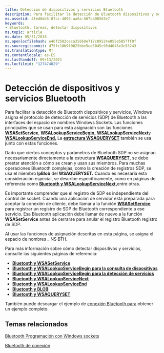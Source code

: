 ```yaml
---
title: Detección de dispositivos y servicios Bluetooth
description: Para facilitar la detección de Bluetooth dispositivos y servicios, Windows asigna el protocolo de detección de servicios (SDP) de Bluetooth a las interfaces del espacio de nombres Windows Sockets.
ms.assetid: 4fed0de6-87cc-4093-aa6a-667ca98563e7
keywords:
- Bluetooth, tareas, detectar dispositivos
ms.topic: article
ms.date: 05/31/2018
ms.openlocfilehash: e46f2582ceca35668e717c09524e855e585fff0f
ms.sourcegitcommit: d75fc10b9f0825bbe5ce5045c90d4045e3c53243
ms.translationtype: MT
ms.contentlocale: es-ES
ms.lasthandoff: 09/13/2021
ms.locfileid: "127474029"
---
```

# <a name="discovering-bluetooth-devices-and-services"></a>Detección de dispositivos y servicios Bluetooth

Para facilitar la detección de Bluetooth dispositivos y servicios, Windows asigna el protocolo de detección de servicios (SDP) de Bluetooth a las interfaces del espacio de nombres Windows Sockets. Las funciones principales que se usan para esta asignación son las funciones [**WSASetService**](bluetooth-and-wsasetservice.md), [**WSALookupServiceBegin,**](bluetooth-and-wsalookupservicebegin-for-device-inquiry.md) [**WSALookupServiceNext**](bluetooth-and-wsalookupservicenext.md)y [**WSALookupServiceEnd.**](bluetooth-and-wsalookupserviceend.md) La [**estructura WSAQUERYSET**](bluetooth-and-wsaqueryset-for-set-service.md) también se usa junto con estas funciones.

Dado que ciertos conceptos y parámetros de Bluetooth SDP no se asignan necesariamente directamente a la estructura [**WSAQUERYSET,**](bluetooth-and-wsaqueryset-for-set-service.md) se debe prestar atención a cómo se crean y usan sus miembros. Para muchas operaciones Bluetooth complejas, como la creación de registros SDP, se usa el miembro **lpBlob** del **WSAQUERYSET.** Cuando es necesaria esta consideración especial, se describe específicamente, como en páginas de referencia como [**Bluetooth y WSALookupServiceNext,**](bluetooth-and-wsalookupservicenext.md)entre otras.

Es importante comprender que el registro de SDP es independiente del control de socket. Cuando una aplicación de servidor está preparada para aceptar la conexión de cliente, debe llamar a la función [**WSASetService**](bluetooth-and-wsasetservice.md) para registrar un registro de SDP de Bluetooth correspondiente a ese servicio. Esa Bluetooth aplicación debe llamar de nuevo a la función **WSASetService** antes de cerrarse para anular el registro Bluetooth registro de SDP.

Al usar las funciones de asignación descritas en esta página, se asigna el espacio de nombres \_ NS BTH.

Para más información sobre cómo detectar dispositivos y servicios, consulte las siguientes páginas de referencia:

-   [**Bluetooth y WSASetService**](bluetooth-and-wsasetservice.md)
-   [**Bluetooth y WSALookupServiceBegin para la consulta de dispositivos**](bluetooth-and-wsalookupservicebegin-for-device-inquiry.md)
-   [**Bluetooth y WSALookupServiceBegin para la detección de servicios**](bluetooth-and-wsalookupservicebegin-for-service-discovery.md)
-   [**Bluetooth y WSALookupServiceNext**](bluetooth-and-wsalookupservicenext.md)
-   [**Bluetooth y WSALookupServiceEnd**](bluetooth-and-wsalookupserviceend.md)
-   [**Bluetooth y BLOB**](bluetooth-and-blob.md)
-   [**Bluetooth y WSAQUERYSET**](bluetooth-and-wsaqueryset-for-set-service.md)

También puede descargar el ejemplo de [conexión Bluetooth para](https://github.com/microsoftarchive/msdn-code-gallery-microsoft/tree/master/Official%20Windows%20Platform%20Sample/Bluetooth%20connection%20sample) obtener un ejemplo completo.

## <a name="related-topics"></a>Temas relacionados

<dl> <dt>

[Bluetooth Programación con Windows sockets](bluetooth-programming-with-windows-sockets.md)
</dt> <dt>

[Bluetooth de conexión](https://github.com/microsoftarchive/msdn-code-gallery-microsoft/tree/master/Official%20Windows%20Platform%20Sample/Bluetooth%20connection%20sample)
</dt> </dl>

 

 




